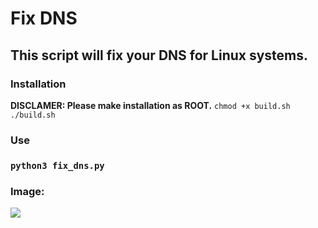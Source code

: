 # Fix DNS
<html>
  <h2>This script will fix your DNS for Linux systems.</h2>
  <h3>Installation</h3>
  <strong>DISCLAMER: Please make installation as ROOT.</strong>
  <code>chmod +x build.sh</code>
  <code>./build.sh</code>
  <h3>Use<h3>
  <code>python3 fix_dns.py</code>
  <h3>Image:</h3>
  <img src=https://i.hizliresim.com/mQQzkD.png></img>
</html>

